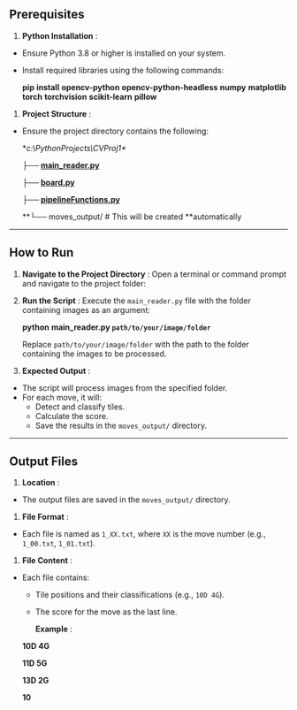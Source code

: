## **Prerequisites**

1. **Python Installation** :

* Ensure Python 3.8 or higher is installed on your system.
* Install required libraries using the following commands:

  **pip** **install** **opencv-python** **opencv-python-headless** **numpy** **matplotlib** **torch** **torchvision** **scikit-learn** **pillow**

1. **Project Structure** :

* Ensure the project directory contains the following:

  **c:\PythonProjects\CVProj1\**

  **├── [main_reader.py](**http://_vscodecontentref_/1**)**

  **├── [board.py](**http://_vscodecontentref_/2**)**

  **├── [pipelineFunctions.py](**http://_vscodecontentref_/3**)**

  **└── moves_output/  # This will be created **automatically

---

## **How to Run**

1. **Navigate to the Project Directory** : Open a terminal or command prompt and navigate to the project folder:
2. **Run the Script** : Execute the `main_reader.py` file with the folder containing images as an argument:

   **python** ****main_reader.py `path/to/your/image/folder`****

   Replace `path/to/your/image/folder` with the path to the folder containing the images to be processed.

1. **Expected Output** :

* The script will process images from the specified folder.
* For each move, it will:
  * Detect and classify tiles.
  * Calculate the score.
  * Save the results in the `moves_output/` directory.

---

## **Output Files**

1. **Location** :

* The output files are saved in the `moves_output/` directory.

1. **File Format** :

* Each file is named as `1_XX.txt`, where `XX` is the move number (e.g., `1_00.txt`, `1_01.txt`).

1. **File Content** :

* Each file contains:
  * Tile positions and their classifications (e.g., `10D 4G`).
  * The score for the move as the last line.

    **Example** :

   **10D 4G**

   **11D 5G**

   **13D 2G**

   **10**
